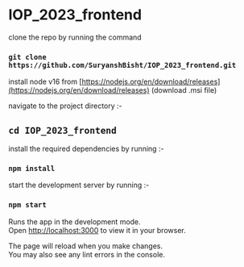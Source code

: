 # IOP_2023_frontend

clone the repo by running the command

### `git clone https://github.com/SuryanshBisht/IOP_2023_frontend.git`

install node v16 from [https://nodejs.org/en/download/releases](https://nodejs.org/en/download/releases)
(download .msi file)

navigate to the project directory :-
## `cd IOP_2023_frontend`

install the required dependencies by running :-
### `npm install`

start the development server by running :-
### `npm start`

Runs the app in the development mode.\
Open [http://localhost:3000](http://localhost:3000) to view it in your browser.

The page will reload when you make changes.\
You may also see any lint errors in the console.
